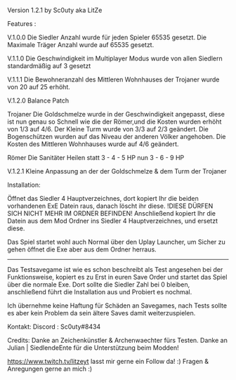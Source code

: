 Version 1.2.1 by Sc0uty aka LitZe

Features :

V.1.0.0
Die Siedler Anzahl wurde für jeden Spieler 65535 gesetzt.
Die Maximale Träger Anzahl wurde auf 65535 gesetzt.

V.1.1.0
Die Geschwindigkeit im Multiplayer Modus wurde von allen Siedlern standardmäßig auf 3 gesetzt

V.1.1.1
Die Bewohneranzahl des Mittleren Wohnhauses der Trojaner wurde von 20 auf 25 erhöht.

V.1.2.0 Balance Patch

Trojaner
Die Goldschmelze wurde in der Geschwindigkeit angepasst, diese ist nun genau so Schnell wie die der Römer,und die Kosten wurden erhöht von 1/3 auf 4/6.
Der Kleine Turm wurde von 3/3 auf 2/3 geändert.
Die Bogenschützen wurden auf das Niveau der anderen Völker angehoben.
Die Kosten des Mittleren Wohnhauses wurde auf 4/6 geändert. 

Römer
Die Sanitäter Heilen statt 3 - 4 - 5 HP nun 3 - 6 - 9 HP

V.1.2.1 
Kleine Anpassung an der der Goldschmelze & dem Turm der Trojaner


Installation:

Öffnet das Siedler 4 Hauptverzeichnes, dort kopiert Ihr die beiden vorhandenen ExE Datein raus, danach löscht ihr diese. !DIESE DÜRFEN SICH NICHT MEHR IM ORDNER BEFINDEN!
Anschließend kopiert Ihr die Datein aus dem Mod Ordner ins Siedler 4 Hauptverzeichnes, und ersetzt diese.

Das Spiel startet wohl auch Normal über den Uplay Launcher, um Sicher zu gehen öffnet die Exe aber aus dem Ordner herraus. 


----------------------------------------
Das Testsavegame ist wie es schon beschreibt als Test angesehen bei der Funktionsweise, kopiert es zu Erst in euren Save Order und startet das Spiel über die normale Exe.
Dort sollte die Siedler Zahl bei 0 bleiben, anschließend führt die Installation aus und Probiert es nochmal.

Ich übernehme keine Haftung für Schäden an Savegames, nach Tests sollte es aber kein Problem da sein ältere Saves damit weiterzuspielen.



Kontakt:
Discord : Sc0uty#8434 

Credits:
Danke an Zeichenkünstler & Archenwaechter fürs Testen.
Danke an Julian | SiedlendeEnte für die Unterstützung beim Modden!

https://www.twitch.tv/litzeyt lasst mir gerne ein Follow da! :)
Fragen & Anregungen gerne an mich :)


